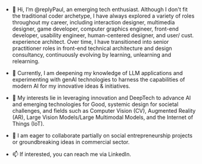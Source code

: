 - 👋 Hi, I’m @replyPaul, an emerging tech enthusiast. Although I don't fit the traditional coder archetype, I have always explored a variety of roles throughout my career, including interaction designer, multimedia designer, game developer, computer graphics engineer, front-end developer, usability engineer, human-centered designer, and user/ cust. experience architect. Over time, I have transitioned into senior practitioner roles in front-end technical architecture and design consultancy, continuously evolving by learning, unlearning and relearning.

- 🌱 Currently, I am deepening my knowledge of LLM applications and experimenting with genAI technologies to harness the capabilities of modern AI for my innovative ideas & initiatives.

- 👀 My interests lie in leveraging innovation and DeepTech to advance AI and emerging technologies for Good, systemic design for societal challenges, and fields such as Computer Vision (CV), Augmented Reality (AR), Large Vision Models/Large Multimodal Models, and the Internet of Things (IoT).
  
- 💞️ I am eager to collaborate partially on social entrepreneurship projects or groundbreaking ideas in commercial sector.

- 📫 If interested, you can reach me via LinkedIn.

<!---
replyPaul/replyPaul is a ✨ special ✨ repository because its `README.md` (this file) appears on your GitHub profile.
You can click the Preview link to take a look at your changes.
--->
